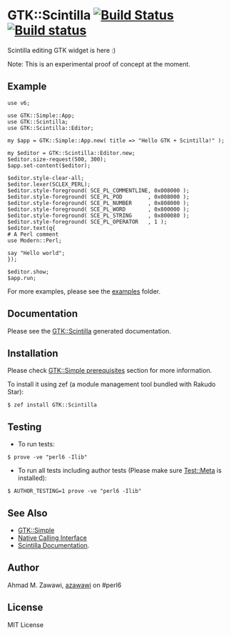 # GTK::Scintilla [![Build Status](https://travis-ci.org/azawawi/perl6-gtk-scintilla.svg?branch=master)](https://travis-ci.org/azawawi/perl6-gtk-scintilla) [![Build status](https://ci.appveyor.com/api/projects/status/github/azawawi/perl6-gtk-scintilla?svg=true)](https://ci.appveyor.com/project/azawawi/perl6-gtk-scintilla/branch/master)

Scintilla editing GTK widget is here :)

Note: This is an experimental proof of concept at the moment.

## Example

```Perl6
use v6;

use GTK::Simple::App;
use GTK::Scintilla;
use GTK::Scintilla::Editor;

my $app = GTK::Simple::App.new( title => "Hello GTK + Scintilla!" );

my $editor = GTK::Scintilla::Editor.new;
$editor.size-request(500, 300);
$app.set-content($editor);

$editor.style-clear-all;
$editor.lexer(SCLEX_PERL);
$editor.style-foreground( SCE_PL_COMMENTLINE, 0x008000 );
$editor.style-foreground( SCE_PL_POD        , 0x008000 );
$editor.style-foreground( SCE_PL_NUMBER     , 0x808000 );
$editor.style-foreground( SCE_PL_WORD       , 0x800000 );
$editor.style-foreground( SCE_PL_STRING     , 0x800080 );
$editor.style-foreground( SCE_PL_OPERATOR   , 1 );
$editor.text(q{
# A Perl comment
use Modern::Perl;

say "Hello world";
});

$editor.show;
$app.run;
```

For more examples, please see the [examples](examples) folder.

## Documentation

Please see the [GTK::Scintilla](doc/GTK-Scintilla-Editor.md) generated
documentation.

## Installation

Please check [GTK::Simple prerequisites](
https://github.com/perl6/gtk-simple/blob/master/README.md#prerequisites) section
for more information.

To install it using zef (a module management tool bundled with Rakudo Star):

```
$ zef install GTK::Scintilla
```

## Testing

- To run tests:
```
$ prove -ve "perl6 -Ilib"
```

- To run all tests including author tests (Please make sure
[Test::Meta](https://github.com/jonathanstowe/Test-META) is installed):
```
$ AUTHOR_TESTING=1 prove -ve "perl6 -Ilib"
```

## See Also

- [GTK::Simple](https://github.com/perl6/gtk-simple)
- [Native Calling Interface](https://docs.perl6.org/language/nativecall.html)
- [Scintilla Documentation](http://www.scintilla.org/ScintillaDoc.html).

## Author

Ahmad M. Zawawi, [azawawi](https://github.com/azawawi/) on #perl6

## License

MIT License

